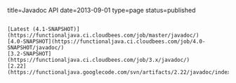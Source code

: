 title=Javadoc API
date=2013-09-01
type=page
status=published
~~~~~~

[Latest (4.1-SNAPSHOT)](https://functionaljava.ci.cloudbees.com/job/master/javadoc/)
[4.0-SNAPSHOT](https://functionaljava.ci.cloudbees.com/job/4.0-SNAPSHOT/javadoc/)
[3.2-SNAPSHOT](https://functionaljava.ci.cloudbees.com/job/3.x/javadoc/)
[2.22](https://functionaljava.googlecode.com/svn/artifacts/2.22/javadoc/index.html)
